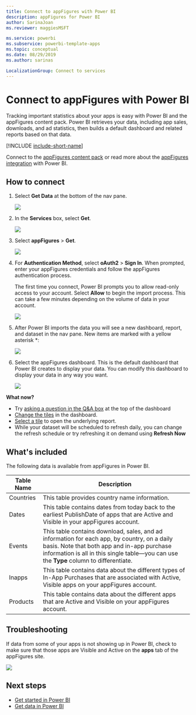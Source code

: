 ```yaml
---
title: Connect to appFigures with Power BI
description: appFigures for Power BI
author: SarinaJoan
ms.reviewer: maggiesMSFT

ms.service: powerbi
ms.subservice: powerbi-template-apps
ms.topic: conceptual
ms.date: 08/29/2019
ms.author: sarinas

LocalizationGroup: Connect to services
---
```

# Connect to appFigures with Power BI
Tracking important statistics about your apps is easy with Power BI and the appFigures content pack. Power BI retrieves your data, including app sales, downloads, and ad statistics, then builds a default dashboard and related reports based on that data.

[!INCLUDE [include-short-name](./includes/service-deprecate-content-packs.md)]

Connect to the [appFigures content pack](https://app.powerbi.com/getdata/services/appfigures) or read more about the [appFigures integration](https://powerbi.microsoft.com/integrations/appfigures) with Power BI.

## How to connect
1. Select **Get Data** at the bottom of the nav pane.
   
   ![](media/service-connect-to-appfigures/pbi_getdata.png)
2. In the **Services** box, select **Get**.
   
   ![](media/service-connect-to-appfigures/pbi_getservices.png)
3. Select **appFigures** \>  **Get**.
   
   ![](media/service-connect-to-appfigures/appfigures.png)
4. For **Authentication Method**, select **oAuth2** \> **Sign In**. When prompted, enter your appFigures credentials and follow the appFigures authentication process.
   
   The first time you connect, Power BI prompts you to allow read-only access to your account. Select **Allow** to begin the import process. This can take a few minutes depending on the volume of data in your account.
   
   ![](media/service-connect-to-appfigures/appfiguresdoc_06.png)
5. After Power BI imports the data you will see a new dashboard, report, and dataset in the nav pane. New items are marked with a yellow asterisk \*:
   
    ![](media/service-connect-to-appfigures/pbi_appfigures3.png)
6. Select the appFigures dashboard. This is the default dashboard that Power BI creates to display your data. You can modify this dashboard to display your data in any way you want.
   
    ![](media/service-connect-to-appfigures/appfiguresdoc_01.png)

**What now?**

* Try [asking a question in the Q&A box](consumer/end-user-q-and-a.md) at the top of the dashboard
* [Change the tiles](service-dashboard-edit-tile.md) in the dashboard.
* [Select a tile](consumer/end-user-tiles.md) to open the underlying report.
* While your dataset will be scheduled to refresh daily, you can change the refresh schedule or try refreshing it on demand using **Refresh Now**

## What's included
The following data is available from appFigures in Power BI.

| **Table Name** | **Description** |
| --- | --- |
| Countries |This table provides country name information. |
| Dates |This table contains dates from today back to the earliest PublishDate of apps that are Active and Visible in your appFigures account. |
| Events |This table contains download, sales, and ad information for each app, by country, on a daily basis. Note that both app and in-app purchase information is all in this single table—you can use the <strong>Type</strong> column to differentiate. |
| Inapps |This table contains data about the different types of In-App Purchases that are associated with Active, Visible apps on your appFigures account. |
| Products |This table contains data about the different apps that are Active and Visible on your appFigures account. |

## Troubleshooting
If data from some of your apps is not showing up in Power BI, check to make sure that those apps are Visible and Active on the **apps** tab of the appFigures site.

![](media/service-connect-to-appfigures/appfiguresdoc_11.png)

## Next steps
* [Get started in Power BI](service-get-started.md)
* [Get data in Power BI](service-get-data.md)

